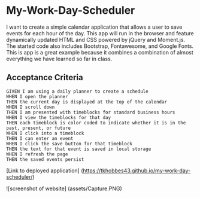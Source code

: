 # My-Work-Day-Scheduler

I want to create a simple calendar application that allows a user to save events for each hour of the day.  This app will run in the browser and feature dynamically updated HTML and CSS powered by jQuery and Moment.js.  The started code also includes Bootstrap, Fontawesome, and Google Fonts.  This is app is a great example because it combines a combination of almost everything we have learned so far in class.

## Acceptance Criteria

```
GIVEN I am using a daily planner to create a schedule
WHEN I open the planner
THEN the current day is displayed at the top of the calendar
WHEN I scroll down
THEN I am presented with timeblocks for standard business hours
WHEN I view the timeblocks for that day
THEN each timeblock is color coded to indicate whether it is in the past, present, or future
WHEN I click into a timeblock
THEN I can enter an event
WHEN I click the save button for that timeblock
THEN the text for that event is saved in local storage
WHEN I refresh the page
THEN the saved events persist
```

[Link to deployed application] (https://tkhobbes43.github.io/my-work-day-scheduler/)

![screenshot of website] (assets/Capture.PNG)
